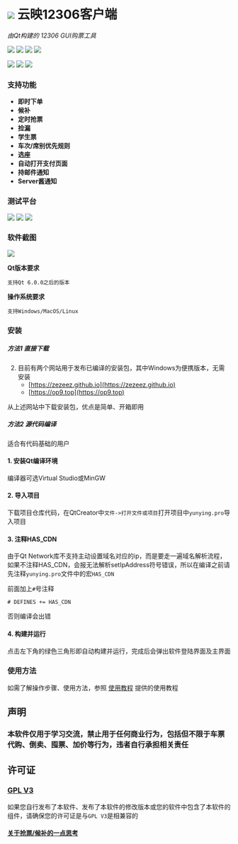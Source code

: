 # ![](images/ticket.ico) 云映12306客户端

*由Qt构建的 12306 GUI购票工具*

![](https://img.shields.io/badge/GPL-v3-blue.svg)
![](https://img.shields.io/badge/Qt-6.0.0-blue.svg)
![](https://img.shields.io/badge/C++-11-deeppink.svg)
![](https://img.shields.io/badge/12306-App-red.svg)

![](https://img.shields.io/badge/-Windows-blue?logo=windows)
![](https://img.shields.io/badge/-MacOS-black?logo=apple)
![](https://img.shields.io/badge/-Linux-333?logo=ubuntu)

### 支持功能
- **即时下单**
- **候补**
- **定时抢票**
- **捡漏**
- **学生票**
- **车次/席别优先规则**
- **选座**
- **自动打开支付页面**
- **持邮件通知**
- **Server酱通知**

### 测试平台
![](https://img.shields.io/badge/Windows-10-pass.svg) ![](https://img.shields.io/badge/MACOS-12.5.3-pass.svg) ![](https://img.shields.io/badge/Ubuntu-20.04-pass.svg)

### 软件截图
![](https://op9.top/img/running_snapshot.png)

**Qt版本要求**

``支持Qt 6.0.0之后的版本``

**操作系统要求**

``支持Windows/MacOS/Linux``

### 安装

##### 方法1 直接下载
2. 目前有两个网站用于发布已编译的安装包，其中Windows为便携版本，无需安装
   * [https://zezeez.github.io](https://zezeez.github.io)
   * [https://op9.top](https://op9.top)

从上述网站中下载安装包，优点是简单、开箱即用

##### 方法2 源代码编译
适合有代码基础的用户

#### 1. 安装Qt编译环境
编译器可选Virtual Studio或MinGW

#### 2. 导入项目
下载项目仓库代码，在QtCreator中`文件->打开文件或项目`打开项目中`yunying.pro`导入项目

#### 3. 注释HAS_CDN
由于Qt Network库不支持主动设置域名对应的ip，而是要走一遍域名解析流程，如果不注释HAS_CDN，会报无法解析setIpAddress符号错误，所以在编译之前请先注释`yunying.pro`文件中的宏`HAS_CDN`

前面加上``#``号注释

``# DEFINES += HAS_CDN``

否则编译会出错

#### 4. 构建并运行
点击左下角的绿色三角形即自动构建并运行，完成后会弹出软件登陆界面及主界面

### 使用方法
如需了解操作步骤、使用方法，参照 [使用教程](https://op9.top/help.html) 提供的使用教程

## 声明
### 本软件仅用于学习交流，禁止用于任何商业行为，包括但不限于车票代购、倒卖、囤票、加价等行为，违者自行承担相关责任

## 许可证
### [GPL V3](LICENSE)
如果您自行发布了本软件、发布了本软件的修改版本或您的软件中包含了本软件的组件，请确保您的许可证是与`GPL V3`是相兼容的

#### [关于抢票/候补的一点思考](LittleSummary.md)

